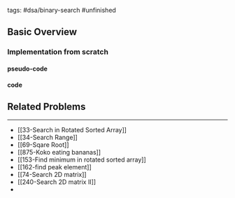 tags: #dsa/binary-search #unfinished 
## Basic Overview

### Implementation from scratch
#### pseudo-code

#### code

## Related Problems
---
- [[33-Search in Rotated Sorted Array]]
- [[34-Search Range]]
- [[69-Sqare Root]]
- [[875-Koko eating bananas]]
- [[153-Find minimum in rotated sorted array]]
- [[162-find peak element]]
- [[74-Search 2D matrix]]
- [[240-Search 2D matrix II]]
- 

